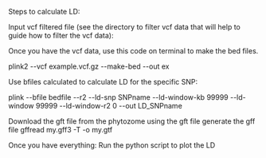 Steps to calculate LD:

Input vcf filtered file (see the directory to filter vcf data that will help to guide how to filter the vcf data):

Once you have the vcf data, use this code on terminal to make the bed files.

plink2 --vcf example.vcf.gz --make-bed --out ex

Use bfiles calculated to calculate LD for the specific SNP: 

plink --bfile bedfile --r2 --ld-snp SNPname --ld-window-kb 99999 --ld-window 99999 --ld-window-r2 0 --out LD_SNPname


Download the gft file from the phytozome using the gft file generate the gff file 
gffread my.gff3 -T -o my.gtf

Once you have everything:
Run the python script to plot the LD
